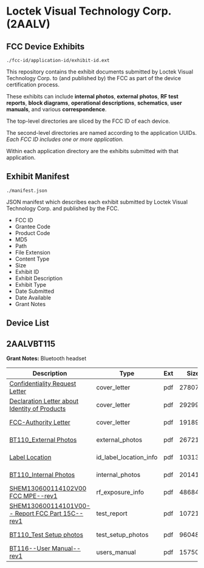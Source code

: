 # Loctek Visual Technology Corp. (2AALV)
## FCC Device Exhibits

```
./fcc-id/application-id/exhibit-id.ext
```

This repository contains the exhibit documents submitted by Loctek Visual Technology Corp. to (and published by) the FCC as part of the device certification process.

These exhibits can include **internal photos**, **external photos**, **RF test reports**, **block diagrams**, **operational descriptions**, **schematics**, **user manuals**, and various **correspondence**.

The top-level directories are sliced by the FCC ID of each device.

The second-level directories are named according to the application UUIDs. *Each FCC ID includes one or more application.*

Within each application directory are the exhibits submitted with that application. 

## Exhibit Manifest

```
./manifest.json
```

JSON manifest which describes each exhibit submitted by Loctek Visual Technology Corp. and published by the FCC.

- FCC ID
- Grantee Code
- Product Code
- MD5
- Path
- File Extension
- Content Type
- Size
- Exhibit ID
- Exhibit Description
- Exhibit Type
- Date Submitted
- Date Available
- Grant Notes

## Device List
## 2AALVBT115
**Grant Notes:** Bluetooth headset

| Description | Type | Ext | Size | Submitted | Available |
| ----------- | ---- | --- | ---- | --------- | --------- |
| [Confidentiality Request Letter](2AALVBT115/3496b631e23fe5ecc2376de6e64cee39/2079094.pdf) | cover_letter | pdf | 27807 | 2013-09-23 | 2013-09-24 |
| [Declaration Letter about Identity of Products](2AALVBT115/3496b631e23fe5ecc2376de6e64cee39/2079095.pdf) | cover_letter | pdf | 29299 | 2013-09-23 | 2013-09-24 |
| [FCC-Authority Letter](2AALVBT115/3496b631e23fe5ecc2376de6e64cee39/2079096.pdf) | cover_letter | pdf | 19189 | 2013-09-23 | 2013-09-24 |
| [BT110_External Photos](2AALVBT115/3496b631e23fe5ecc2376de6e64cee39/2079097.pdf) | external_photos | pdf | 267214 | 2013-09-23 | 2013-09-24 |
| [Label Location](2AALVBT115/3496b631e23fe5ecc2376de6e64cee39/2079098.pdf) | id_label_location_info | pdf | 1031388 | 2013-09-23 | 2013-09-24 |
| [BT110_Internal Photos](2AALVBT115/3496b631e23fe5ecc2376de6e64cee39/2079099.pdf) | internal_photos | pdf | 201411 | 2013-09-23 | 2013-09-24 |
| [SHEM130600114102V00 FCC MPE--rev1](2AALVBT115/3496b631e23fe5ecc2376de6e64cee39/2079103.pdf) | rf_exposure_info | pdf | 486845 | 2013-09-23 | 2013-09-24 |
| [SHEM130600114101V00-- Report FCC Part 15C--rev1](2AALVBT115/3496b631e23fe5ecc2376de6e64cee39/2079102.pdf) | test_report | pdf | 1072158 | 2013-09-23 | 2013-09-24 |
| [BT110_Test Setup photos](2AALVBT115/3496b631e23fe5ecc2376de6e64cee39/2079104.pdf) | test_setup_photos | pdf | 960481 | 2013-09-23 | 2013-09-24 |
| [BT116--User Manual--rev1](2AALVBT115/3496b631e23fe5ecc2376de6e64cee39/2079105.pdf) | users_manual | pdf | 1575068 | 2013-09-23 | 2013-09-24 |
